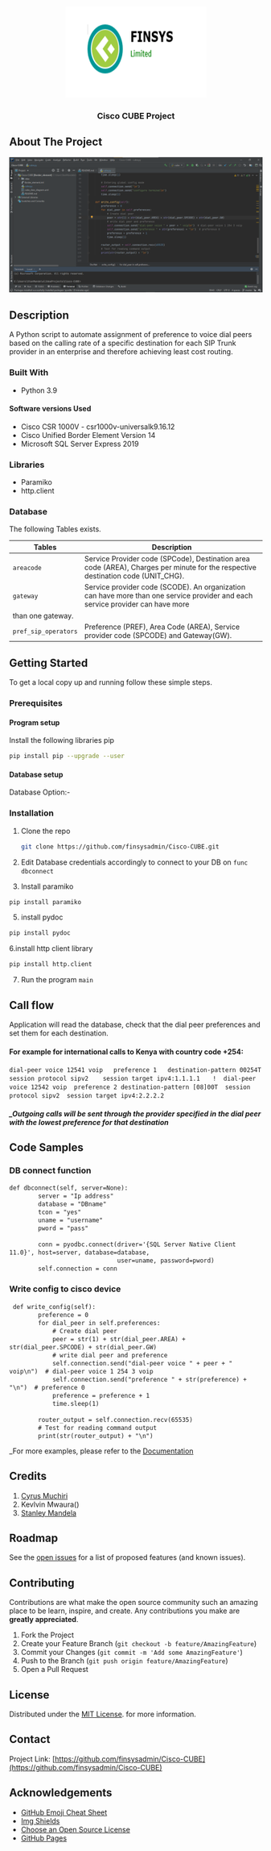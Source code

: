 
<!-- [![Contributors][contributors-shield]][contributors-url]
[![Forks][forks-shield]][forks-url]
[![Stargazers][stars-shield]][stars-url]
[![Issues][issues-shield]][issues-url]
[![MIT License][license-shield]][license-url]
[![LinkedIn][linkedin-shield]][linkedin-url]
 -->


<!-- PROJECT LOGO -->
<br />
<p align="center">
  <a href="https://github.com/othneildrew/Best-README-Template">
    <img src="images/logo.png" alt="Logo" width="280" height="180">
  </a>


  <h3 align="center">Cisco CUBE Project</h3>



 




<!-- ABOUT THE PROJECT -->
## About The Project

[![Product Name Screen Shot][product-screenshot]](https://github.com/finsysadmin/Cisco-CUBE/blob/stanWork/.images/intellij.png)

## Description

A Python script to automate assignment of preference to voice dial peers based on the calling rate of a specific destination for each SIP Trunk provider in an enterprise and therefore achieving least cost routing.


### Built With

* Python 3.9

#### Software versions Used

* Cisco CSR 1000V - csr1000v-universalk9.16.12
* Cisco Unified Border Element Version 14
* Microsoft SQL Server Express 2019

### Libraries
* Paramiko
* http.client

### Database

The following Tables exists.

| Tables                             | Description |
|------------------------------------|-------------|
| `areacode`                         | Service Provider code (SPCode), Destination area code (AREA), Charges per minute for the respective destination code (UNIT_CHG). |
| `gateway`                          | Service provider code (SCODE). An organization can have more than one service provider and each service provider can have more     
                                     than one gateway. |
|`pref_sip_operators`                |Preference (PREF), Area Code (AREA), Service provider code (SPCODE) and Gateway(GW).


<!-- GETTING STARTED -->
## Getting Started

To get a local copy up and running follow these simple steps.

### Prerequisites

#### Program setup
Install the following libraries 
 pip 
  ```sh
 pip install pip --upgrade --user
  ```
#### Database setup
 Database Option:-

### Installation

1. Clone the repo
   ```sh
   git clone https://github.com/finsysadmin/Cisco-CUBE.git
   ```
3. Edit Database credentials accordingly to connect to your DB on `func` `dbconnect`

4. Install paramiko 
```sh
pip install paramiko
```
5. install pydoc
```sh
pip install pydoc
```
6.install http client library
```py
pip install http.client
```

7.  Run the program `main`

<!-- USAGE EXAMPLES -->
## Call flow
Application will read the database, check that the dial peer preferences and set them for each destination.


#### For example for international calls to Kenya with country code +254:
 
`dial-peer voice 12541 voip  
 preference 1  
 destination-pattern 00254T  
 session protocol sipv2   
 session target ipv4:1.1.1.1  
 `
 `
! 
dial-peer voice 12542 voip 
 preference 2
 destination-pattern [08]00T 
 session protocol sipv2 
 session target ipv4:2.2.2.2 
 `
 
##### _Outgoing calls will be sent through the provider specified in the dial peer with the lowest preference for that destination

## Code Samples

### DB connect function

```
def dbconnect(self, server=None):
        server = "Ip address"
        database = "DBname"
        tcon = "yes"
        uname = "username"
        pword = "pass"

        conn = pyodbc.connect(driver='{SQL Server Native Client 11.0}', host=server, database=database,
                              user=uname, password=pword)
        self.connection = conn
```
### Write config to cisco device
```
 def write_config(self):
        preference = 0
        for dial_peer in self.preferences:
            # Create dial peer
            peer = str(1) + str(dial_peer.AREA) + str(dial_peer.SPCODE) + str(dial_peer.GW)
            # write dial peer and preference
            self.connection.send("dial-peer voice " + peer + " voip\n")  # dial-peer voice 1 254 3 voip
            self.connection.send("preference " + str(preference) + "\n")  # preference 0
            preference = preference + 1
            time.sleep(1)

        router_output = self.connection.recv(65535)
        # Test for reading command output
        print(str(router_output) + "\n")
 ```
_For more examples, please refer to the [Documentation](https://example.com)

## Credits
1. [Cyrus Muchiri](https://github.com/CyrusFinsysGroup) 
2. Kevlvin Mwaura()
3. [Stanley Mandela](https://github.com/StanMandela)

<!-- ROADMAP -->
## Roadmap

See the [open issues](https://github.com/finsysadmin/Cisco-CUBE/issues) for a list of proposed features (and known issues).



<!-- CONTRIBUTING -->
## Contributing

Contributions are what make the open source community such an amazing place to be learn, inspire, and create. Any contributions you make are **greatly appreciated**.

1. Fork the Project
2. Create your Feature Branch (`git checkout -b feature/AmazingFeature`)
3. Commit your Changes (`git commit -m 'Add some AmazingFeature'`)
4. Push to the Branch (`git push origin feature/AmazingFeature`)
5. Open a Pull Request



<!-- LICENSE -->
## License

Distributed under the [MIT License](LICENSE).  for more information.



<!-- CONTACT -->
## Contact


Project Link: [https://github.com/finsysadmin/Cisco-CUBE](https://github.com/finsysadmin/Cisco-CUBE)



<!-- ACKNOWLEDGEMENTS -->
## Acknowledgements
* [GitHub Emoji Cheat Sheet](https://www.webpagefx.com/tools/emoji-cheat-sheet)
* [Img Shields](https://shields.io)
* [Choose an Open Source License](https://choosealicense.com)
* [GitHub Pages](https://pages.github.com)






<!-- MARKDOWN LINKS & IMAGES -->
<!-- https://www.markdownguide.org/basic-syntax/#reference-style-links -->
[contributors-url]: https://github.com/finsysadmin/Cisco-CUBE/graphs/contributors
[forks-shield]: https://img.shields.io/github/forks/othneildrew/Best-README-Template.svg?style=for-the-badge
[forks-url]: https://github.com/finsysadmin/Cisco-CUBE/network/members
[stars-shield]: https://img.shields.io/github/stars/othneildrew/Best-README-Template.svg?style=for-the-badge
[stars-url]: https://github.com/othneildrew/Best-README-Template/stargazers
[issues-shield]: https://img.shields.io/github/issues/othneildrew/Best-README-Template.svg?style=for-the-badge
[issues-url]: https://github.com/othneildrew/Best-README-Template/issues
[license-shield]: https://img.shields.io/github/license/othneildrew/Best-README-Template.svg?style=for-the-badge
[license-url]: https://github.com/othneildrew/Best-README-Template/blob/master/LICENSE.txt
[linkedin-shield]: https://img.shields.io/badge/-LinkedIn-black.svg?style=for-the-badge&logo=linkedin&colorB=555
[linkedin-url]: https://linkedin.com/in/othneildrew
[product-screenshot]: images/intellij.png
